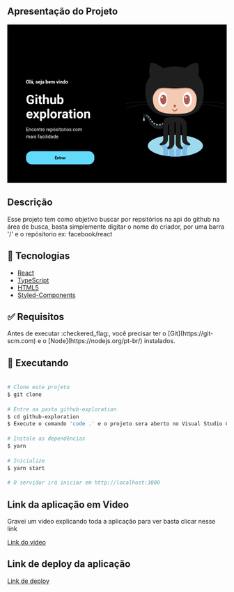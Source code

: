 <h2>Apresentação do Projeto</h2>

<img src="./src/assets/Gitlogo.png" alt="imagem do proejeto"/>

<h2>Descrição</h2>

<p>Esse projeto tem como objetivo buscar por repsitórios na api do github na área de busca, basta simplemente digitar  o nome do criador, por uma barra '/' e o repósitorio 
ex: facebook/react</p>

## :rocket: Tecnologias

- [React](https://pt-br.reactjs.org/)
- [TypeScript](https://www.typescriptlang.org/)
- [HTML5](https://developer.mozilla.org/pt-BR/docs/Web/HTML/HTML5)
- [Styled-Components](https://developer.mozilla.org/pt-BR/docs/Web/CSS)

<div id="requisitos">

## :white_check_mark: Requisitos

<p>Antes de executar :checkered_flag:, você precisar ter o [Git](https://git-scm.com) e o [Node](https://nodejs.org/pt-br/) instalados.</p>

</div>

## :checkered_flag: Executando

```bash

# Clone este projeto
$ git clone

# Entre na pasta github-exploration
$ cd github-exploration
$ Execute o comando 'code .' e o projeto sera aberto no Visual Studio Code

# Instale as dependências
$ yarn

# Inicialize
$ yarn start

# O servidor irá iniciar em http://localhost:3000

```

## Link da aplicação em Video

<p>Gravei um video explicando toda a aplicação para ver basta clicar nesse link</p>

<a href="https://youtu.be/TCb-H4CYzAs" target="_blank">Link do video</a>

## Link de deploy da aplicação

<a href="https://github-exploration.vercel.app/" target="_blank">Link de deploy</a>
